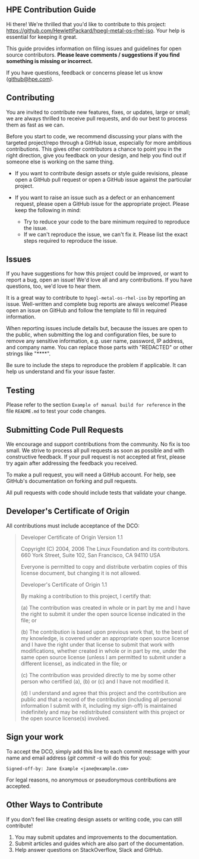 <!-- (C) Copyright 2024 Hewlett Packard Enterprise Development LP -->

## HPE Contribution Guide

Hi there! We're thrilled that you'd like to contribute to this project: https://github.com/HewlettPackard/hpegl-metal-os-rhel-iso.
Your help is essential for keeping it great.

This guide provides information on filing issues and guidelines for open source contributors. **Please leave comments / suggestions if you find something is missing or incorrect.**

If you have questions, feedback or concerns please let us know (github@hpe.com).

Contributing
------------
You are invited to contribute new features, fixes, or updates, large or small; we are always thrilled to receive pull requests, and do our best to process them as fast as we can.

Before you start to code, we recommend discussing your plans with the targeted project/repo through a GitHub issue, especially for more ambitious contributions. This gives other contributors a chance to point you in the right direction, give you feedback on your design, and help you find out if someone else is working on the same thing.

* If you want to contribute design assets or style guide revisions, please open a GitHub pull request or open a GitHub issue against the particular project.
* If you want to raise an issue such as a defect or an enhancement request, please open a GitHub issue for the appropriate project. Please keep the following in mind:

    * Try to reduce your code to the bare minimum required to reproduce the issue.
    * If we can't reproduce the issue, we can't fix it. Please list the exact steps required to reproduce the issue.

## Issues

If you have suggestions for how this project could be improved, or want to report a bug, open an issue! We'd love all and any contributions. If you have questions, too, we'd love to hear them. 

It is a great way to contribute to `hpegl-metal-os-rhel-iso` by reporting an issue. Well-written and complete bug reports are always welcome! Please open an issue on GitHub and follow the template to fill in required information.

When reporting issues include details but, because the issues are open to the public, when submitting the log and configuration files, be sure to remove any sensitive information, e.g. user name, password, IP address, and company name. You can replace those parts with "REDACTED" or other strings like "****".

Be sure to include the steps to reproduce the problem if applicable. It can help us understand and fix your issue faster.


Testing
-----------------------------
Please refer to the section `Example of manual build for reference` in the file `README.md` to test your code changes.


Submitting Code Pull Requests
-----------------------------
We encourage and support contributions from the community. No fix is too small. We strive to process all pull requests as soon as possible and with constructive feedback. If your pull request is not accepted at first, please try again after addressing the feedback you received.

To make a pull request, you will need a GitHub account. For help, see GitHub's documentation on forking and pull requests.

All pull requests with code should include tests that validate your change.

Developer's Certificate of Origin
---------------------------------
All contributions must include acceptance of the DCO:

> Developer Certificate of Origin Version 1.1
> 
> Copyright (C) 2004, 2006 The Linux Foundation and its contributors. 660
> York Street, Suite 102, San Francisco, CA 94110 USA
> 
> Everyone is permitted to copy and distribute verbatim copies of this
> license document, but changing it is not allowed.
> 
> Developer's Certificate of Origin 1.1
> 
> By making a contribution to this project, I certify that:
> 
> \(a) The contribution was created in whole or in part by me and I have
> the right to submit it under the open source license indicated in the
> file; or
> 
> \(b) The contribution is based upon previous work that, to the best of my
> knowledge, is covered under an appropriate open source license and I
> have the right under that license to submit that work with
> modifications, whether created in whole or in part by me, under the same
> open source license (unless I am permitted to submit under a different
> license), as indicated in the file; or
> 
> \(c) The contribution was provided directly to me by some other person
> who certified (a), (b) or (c) and I have not modified it.
> 
> \(d) I understand and agree that this project and the contribution are
> public and that a record of the contribution (including all personal
> information I submit with it, including my sign-off) is maintained
> indefinitely and may be redistributed consistent with this project or
> the open source license(s) involved.

Sign your work
--------------
To accept the DCO, simply add this line to each commit message with your name and email address (*git commit -s* will do this for you):

    Signed-off-by: Jane Example <jane@example.com>

For legal reasons, no anonymous or pseudonymous contributions are accepted.

Other Ways to Contribute
------------------------
If you don't feel like creating design assets or writing code, you can still contribute!

1.	You may submit updates and improvements to the documentation.
2.	Submit articles and guides which are also part of the documentation.
3.	Help answer questions on StackOverflow, Slack and GitHub.
